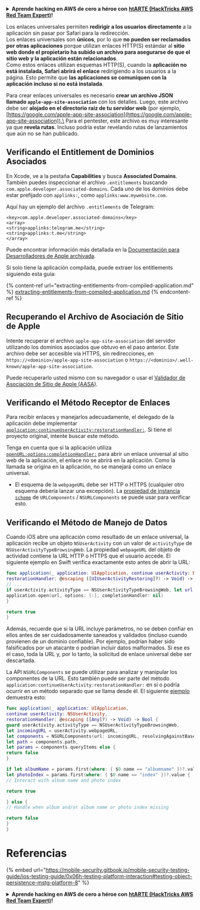<details>

<summary><strong>Aprende hacking en AWS de cero a héroe con</strong> <a href="https://training.hacktricks.xyz/courses/arte"><strong>htARTE (HackTricks AWS Red Team Expert)</strong></a><strong>!</strong></summary>

Otras formas de apoyar a HackTricks:

* Si quieres ver tu **empresa anunciada en HackTricks** o **descargar HackTricks en PDF**, consulta los [**PLANES DE SUSCRIPCIÓN**](https://github.com/sponsors/carlospolop)!
* Obtén el [**merchandising oficial de PEASS & HackTricks**](https://peass.creator-spring.com)
* Descubre [**La Familia PEASS**](https://opensea.io/collection/the-peass-family), nuestra colección de [**NFTs**](https://opensea.io/collection/the-peass-family) exclusivos
* **Únete al** 💬 [**grupo de Discord**](https://discord.gg/hRep4RUj7f) o al [**grupo de telegram**](https://t.me/peass) o **sigue** a **Twitter** 🐦 [**@carlospolopm**](https://twitter.com/carlospolopm)**.**
* **Comparte tus trucos de hacking enviando PRs a los repositorios de github** [**HackTricks**](https://github.com/carlospolop/hacktricks) y [**HackTricks Cloud**](https://github.com/carlospolop/hacktricks-cloud).

</details>


Los enlaces universales permiten **redirigir a los usuarios directamente** a la aplicación sin pasar por Safari para la redirección.\
Los enlaces universales son **únicos**, por lo que **no pueden ser reclamados por otras aplicaciones** porque utilizan enlaces HTTP(S) estándar al **sitio web donde el propietario ha subido un archivo para asegurarse de que el sitio web y la aplicación están relacionados**.\
Como estos enlaces utilizan esquemas HTTP(S), cuando la **aplicación no está instalada, Safari abrirá el enlace** redirigiendo a los usuarios a la página. Esto permite que **las aplicaciones se comuniquen con la aplicación incluso si no está instalada**.

Para crear enlaces universales es necesario **crear un archivo JSON llamado `apple-app-site-association`** con los detalles. Luego, este archivo debe ser **alojado en el directorio raíz de tu servidor web** (por ejemplo, [https://google.com/apple-app-site-association](https://google.com/apple-app-site-association)).\
Para el pentester, este archivo es muy interesante ya que **revela rutas**. Incluso podría estar revelando rutas de lanzamientos que aún no se han publicado.

## ​**Verificando el Entitlement de Dominios Asociados**

En Xcode, ve a la pestaña **Capabilities** y busca **Associated Domains**. También puedes inspeccionar el archivo `.entitlements` buscando `com.apple.developer.associated-domains`. Cada uno de los dominios debe estar prefijado con `applinks:`, como `applinks:www.mywebsite.com`.

Aquí hay un ejemplo del archivo `.entitlements` de Telegram:
```markup
<key>com.apple.developer.associated-domains</key>
<array>
<string>applinks:telegram.me</string>
<string>applinks:t.me</string>
</array>
```
Puede encontrar información más detallada en la [Documentación para Desarrolladores de Apple archivada](https://developer.apple.com/library/archive/documentation/General/Conceptual/AppSearch/UniversalLinks.html#//apple_ref/doc/uid/TP40016308-CH12-SW2).

Si solo tiene la aplicación compilada, puede extraer los entitlements siguiendo esta guía:

{% content-ref url="extracting-entitlements-from-compiled-application.md" %}
[extracting-entitlements-from-compiled-application.md](extracting-entitlements-from-compiled-application.md)
{% endcontent-ref %}

## **Recuperando el Archivo de Asociación de Sitio de Apple**

Intente recuperar el archivo `apple-app-site-association` del servidor utilizando los dominios asociados que obtuvo en el paso anterior. Este archivo debe ser accesible vía HTTPS, sin redirecciones, en `https://<dominio>/apple-app-site-association` o `https://<dominio>/.well-known/apple-app-site-association`.

Puede recuperarlo usted mismo con su navegador o usar el [Validador de Asociación de Sitio de Apple (AASA)](https://branch.io/resources/aasa-validator/).

## **Verificando el Método Receptor de Enlaces**

Para recibir enlaces y manejarlos adecuadamente, el delegado de la aplicación debe implementar [`application:continueUserActivity:restorationHandler:`](https://developer.apple.com/documentation/uikit/uiapplicationdelegate/1623072-application). Si tiene el proyecto original, intente buscar este método.

Tenga en cuenta que si la aplicación utiliza [`openURL:options:completionHandler:`](https://developer.apple.com/documentation/uikit/uiapplication/1648685-openurl?language=objc) para abrir un enlace universal al sitio web de la aplicación, el enlace no se abrirá en la aplicación. Como la llamada se origina en la aplicación, no se manejará como un enlace universal.

* El esquema de la `webpageURL` debe ser HTTP o HTTPS (cualquier otro esquema debería lanzar una excepción). La [propiedad de instancia `scheme`](https://developer.apple.com/documentation/foundation/urlcomponents/1779624-scheme) de `URLComponents` / `NSURLComponents` se puede usar para verificar esto.

## **Verificando el Método de Manejo de Datos**

Cuando iOS abre una aplicación como resultado de un enlace universal, la aplicación recibe un objeto `NSUserActivity` con un valor de `activityType` de `NSUserActivityTypeBrowsingWeb`. La propiedad `webpageURL` del objeto de actividad contiene la URL HTTP o HTTPS que el usuario accede. El siguiente ejemplo en Swift verifica exactamente esto antes de abrir la URL:
```swift
func application(_ application: UIApplication, continue userActivity: NSUserActivity,
restorationHandler: @escaping ([UIUserActivityRestoring]?) -> Void) -> Bool {
// ...
if userActivity.activityType == NSUserActivityTypeBrowsingWeb, let url = userActivity.webpageURL {
application.open(url, options: [:], completionHandler: nil)
}

return true
}
```
Además, recuerde que si la URL incluye parámetros, no se deben confiar en ellos antes de ser cuidadosamente saneados y validados (incluso cuando provienen de un dominio confiable). Por ejemplo, podrían haber sido falsificados por un atacante o podrían incluir datos malformados. Si ese es el caso, toda la URL y, por lo tanto, la solicitud de enlace universal debe ser descartada.

La API `NSURLComponents` se puede utilizar para analizar y manipular los componentes de la URL. Esto también puede ser parte del método `application:continueUserActivity:restorationHandler:` en sí o podría ocurrir en un método separado que se llama desde él. El siguiente [ejemplo](https://developer.apple.com/documentation/uikit/core\_app/allowing\_apps\_and\_websites\_to\_link\_to\_your\_content/handling\_universal\_links#3001935) demuestra esto:
```swift
func application(_ application: UIApplication,
continue userActivity: NSUserActivity,
restorationHandler: @escaping ([Any]?) -> Void) -> Bool {
guard userActivity.activityType == NSUserActivityTypeBrowsingWeb,
let incomingURL = userActivity.webpageURL,
let components = NSURLComponents(url: incomingURL, resolvingAgainstBaseURL: true),
let path = components.path,
let params = components.queryItems else {
return false
}

if let albumName = params.first(where: { $0.name == "albumname" })?.value,
let photoIndex = params.first(where: { $0.name == "index" })?.value {
// Interact with album name and photo index

return true

} else {
// Handle when album and/or album name or photo index missing

return false
}
}
```
# Referencias

{% embed url="https://mobile-security.gitbook.io/mobile-security-testing-guide/ios-testing-guide/0x06h-testing-platform-interaction#testing-object-persistence-mstg-platform-8" %}



<details>

<summary><strong>Aprende hacking en AWS de cero a héroe con</strong> <a href="https://training.hacktricks.xyz/courses/arte"><strong>htARTE (HackTricks AWS Red Team Expert)</strong></a><strong>!</strong></summary>

Otras formas de apoyar a HackTricks:

* Si quieres ver a tu **empresa anunciada en HackTricks** o **descargar HackTricks en PDF** revisa los [**PLANES DE SUSCRIPCIÓN**](https://github.com/sponsors/carlospolop)!
* Consigue el [**merchandising oficial de PEASS & HackTricks**](https://peass.creator-spring.com)
* Descubre [**La Familia PEASS**](https://opensea.io/collection/the-peass-family), nuestra colección de [**NFTs**](https://opensea.io/collection/the-peass-family) exclusivos
* **Únete al** 💬 [**grupo de Discord**](https://discord.gg/hRep4RUj7f) o al [**grupo de telegram**](https://t.me/peass) o **sigue** a **Twitter** 🐦 [**@carlospolopm**](https://twitter.com/carlospolopm)**.**
* **Comparte tus trucos de hacking enviando PRs a los repositorios de github** [**HackTricks**](https://github.com/carlospolop/hacktricks) y [**HackTricks Cloud**](https://github.com/carlospolop/hacktricks-cloud).

</details>
